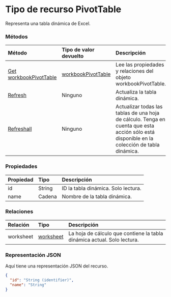 # <a name="pivottable-resource-type"></a>Tipo de recurso PivotTable

Representa una tabla dinámica de Excel.

### <a name="methods"></a>Métodos

| Método           | Tipo de valor devuelto    |Descripción|
|:---------------|:--------|:----------|
|[Get workbookPivotTable](../api/workbookpivottable_get.md) | [workbookPivotTable](workbookpivottable.md) |Lee las propiedades y relaciones del objeto workbookPivotTable.|
|[Refresh](../api/workbookpivottable_refresh.md)|Ninguno|Actualiza la tabla dinámica.    |
|[Refreshall](../api/workbookpivottable_refreshall.md)|Ninguno|Actualizar todas las tablas de una hoja de cálculo. Tenga en cuenta que esta acción sólo está disponible en la colección de tabla dinámica.|

### <a name="properties"></a>Propiedades
| Propiedad       | Tipo    |Descripción|
|:---------------|:--------|:----------|
|id|String| ID la tabla dinámica.    Solo lectura.|
|name|Cadena|Nombre de la tabla dinámica.    |

### <a name="relationships"></a>Relaciones
| Relación | Tipo    |Descripción|
|:---------------|:--------|:----------|
|worksheet|[worksheet](worksheet.md)| La hoja de cálculo que contiene la tabla dinámica actual. Solo lectura.    |

### <a name="json-representation"></a>Representación JSON

Aquí tiene una representación JSON del recurso.

<!-- {
  "blockType": "resource",
  "optionalProperties": [

  ],
  "@odata.type": "microsoft.graph.workbookPivotTable"
}-->

```json
{
  "id": "String (identifier)",
  "name": "String"
}

```
